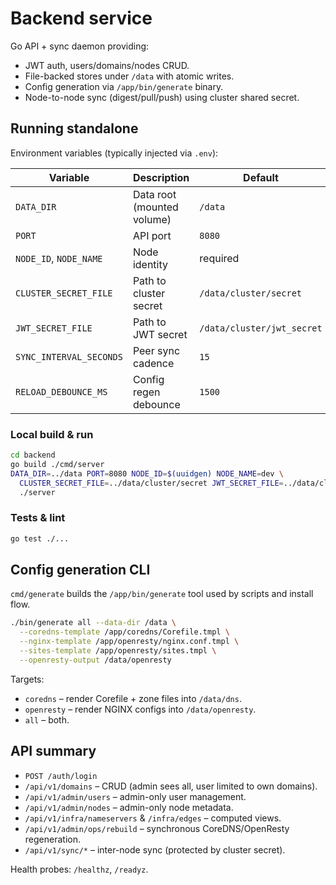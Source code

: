 # Backend service

Go API + sync daemon providing:

- JWT auth, users/domains/nodes CRUD.
- File-backed stores under `/data` with atomic writes.
- Config generation via `/app/bin/generate` binary.
- Node-to-node sync (digest/pull/push) using cluster shared secret.

## Running standalone

Environment variables (typically injected via `.env`):

| Variable | Description | Default |
| --- | --- | --- |
| `DATA_DIR` | Data root (mounted volume) | `/data` |
| `PORT` | API port | `8080` |
| `NODE_ID`, `NODE_NAME` | Node identity | required |
| `CLUSTER_SECRET_FILE` | Path to cluster secret | `/data/cluster/secret` |
| `JWT_SECRET_FILE` | Path to JWT secret | `/data/cluster/jwt_secret` |
| `SYNC_INTERVAL_SECONDS` | Peer sync cadence | `15` |
| `RELOAD_DEBOUNCE_MS` | Config regen debounce | `1500` |

### Local build & run

```bash
cd backend
go build ./cmd/server
DATA_DIR=../data PORT=8080 NODE_ID=$(uuidgen) NODE_NAME=dev \
  CLUSTER_SECRET_FILE=../data/cluster/secret JWT_SECRET_FILE=../data/cluster/jwt_secret \
  ./server
```

### Tests & lint

```bash
go test ./...
```

## Config generation CLI

`cmd/generate` builds the `/app/bin/generate` tool used by scripts and install flow.

```bash
./bin/generate all --data-dir /data \
  --coredns-template /app/coredns/Corefile.tmpl \
  --nginx-template /app/openresty/nginx.conf.tmpl \
  --sites-template /app/openresty/sites.tmpl \
  --openresty-output /data/openresty
```

Targets:

- `coredns` – render Corefile + zone files into `/data/dns`.
- `openresty` – render NGINX configs into `/data/openresty`.
- `all` – both.

## API summary

- `POST /auth/login`
- `/api/v1/domains` – CRUD (admin sees all, user limited to own domains).
- `/api/v1/admin/users` – admin-only user management.
- `/api/v1/admin/nodes` – admin-only node metadata.
- `/api/v1/infra/nameservers` & `/infra/edges` – computed views.
- `/api/v1/admin/ops/rebuild` – synchronous CoreDNS/OpenResty regeneration.
- `/api/v1/sync/*` – inter-node sync (protected by cluster secret).

Health probes: `/healthz`, `/readyz`.
